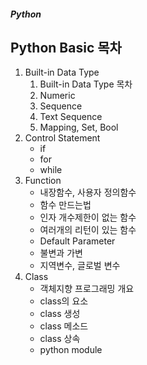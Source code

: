 #####  Python

##  Python Basic 목차



1. Built-in Data Type
   1. Built-in Data Type 목차
   2. Numeric
   3. Sequence
   4. Text Sequence
   4. Mapping, Set, Bool
2. Control Statement
   - if
   - for
   - while
3. Function
   - 내장함수, 사용자 정의함수
   - 함수 만드는법
   - 인자 개수제한이 없는 함수
   - 여러개의 리턴이 있는 함수
   - Default Parameter
   - 불변과 가변
   - 지역변수, 글로벌 변수
4. Class
   - 객체지향 프로그래밍 개요
   - class의 요소
   - class 생성
   - class 메소드
   - class 상속
   - python module

